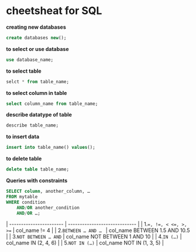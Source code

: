 # cheetsheat for  SQL 

**creating new databases**

```sql
create databases new();
```
**to select or use database**
```sql
use database_name;
```
**to select table**
```sql
selct * from table_name;
```
**to select column in table**
```sql
select column_name from table_name;
```

**describe datatype of table**
```sql
describe table_name;
```
**to insert data**
```sql
insert into table_name() values();
```
**to delete table**
```sql
delete table table_name;
```
**Queries with constraints**
```sql
SELECT column, another_column, …
FROM mytable
WHERE condition
    AND/OR another_condition
    AND/OR …;
```   

 | ----------------------- |  ----------------------------- |
 | 1.`=, !=, < <=, >, >=`  | col_name != 4 |
 | 2.`BETWEEN … AND … `    | col_name BETWEEN 1.5 AND 10.5 |
 | 3.`NOT BETWEEN … AND`   | col_name NOT BETWEEN 1 AND 10 | 
 | 4.`IN (…)`	           | col_name IN (2, 4, 6) |
 | 5.`NOT IN (…)`          | col_name NOT IN (1, 3, 5) |

